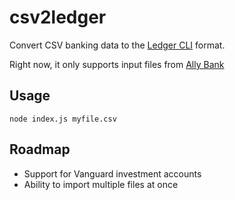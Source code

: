# csv2ledger

Convert CSV banking data to the [Ledger CLI](http://www.ledger-cli.org/) format.

Right now, it only supports input files from [Ally Bank](http://www.ally.com)

## Usage

    node index.js myfile.csv

## Roadmap

* Support for Vanguard investment accounts
* Ability to import multiple files at once

